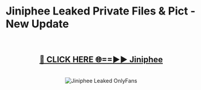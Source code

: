 # Jiniphee Leaked Private Files & Pict - New Update
<br>
<div align="center">
<h2><a href="https://mediafilles.blogspot.com/?title=Jiniphee" rel="nofollow">🔴 CLICK HERE 🌐==►► Jiniphee</a></h2>
<br>
<a href="https://mediafilles.blogspot.com/?title=Jiniphee" rel="nofollow" data-target="animated-image.originalLink"><img src="https://i.ibb.co.com/WyWwxjT/player-gif2.gif" alt="Jiniphee Leaked OnlyFans" style="max-width: 100%; display: inline-block;" data-target="animated-image.originalImage"></a>
</div>
<br>